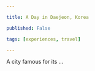 ```yaml
---

title: A Day in Daejeon, Korea

published: False

tags: [experiences, travel]

---
```


A city famous for its ...
